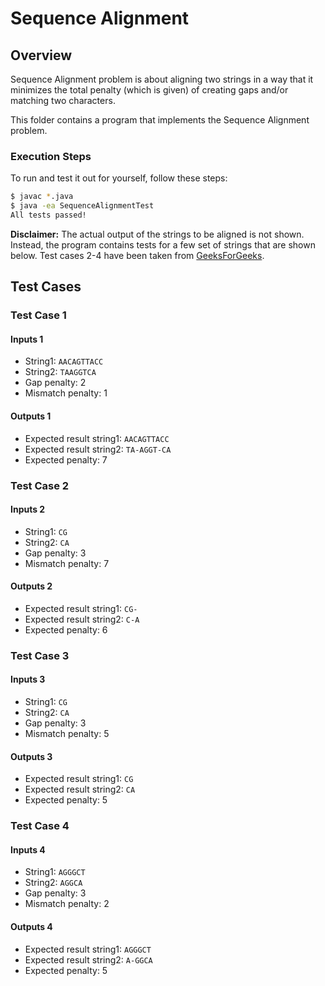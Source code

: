 # Sequence Alignment

## Overview

Sequence Alignment problem is about aligning two strings in a way that it
minimizes the total penalty (which is given) of creating gaps and/or matching
two characters.

This folder contains a program that implements the Sequence Alignment problem.

### Execution Steps

To run and test it out for yourself, follow these steps:

```bash
$ javac *.java
$ java -ea SequenceAlignmentTest
All tests passed!
```

**Disclaimer:** The actual output of the strings to be aligned is not shown.
Instead, the program contains tests for a few set of strings that are shown
below. Test cases 2-4 have been taken from [GeeksForGeeks](https://www.geeksforgeeks.org/sequence-alignment-problem/).

## Test Cases

### Test Case 1

#### Inputs 1

- String1: `AACAGTTACC`
- String2: `TAAGGTCA`
- Gap penalty: 2
- Mismatch penalty: 1

#### Outputs 1

- Expected result string1: `AACAGTTACC`
- Expected result string2: `TA-AGGT-CA`
- Expected penalty: 7

### Test Case 2

#### Inputs 2

- String1: `CG`
- String2: `CA`
- Gap penalty: 3
- Mismatch penalty: 7

#### Outputs 2

- Expected result string1: `CG-`
- Expected result string2: `C-A`
- Expected penalty: 6

### Test Case 3

#### Inputs 3

- String1: `CG`
- String2: `CA`
- Gap penalty: 3
- Mismatch penalty: 5

#### Outputs 3

- Expected result string1: `CG`
- Expected result string2: `CA`
- Expected penalty: 5

### Test Case 4

#### Inputs 4

- String1: `AGGGCT`
- String2: `AGGCA`
- Gap penalty: 3
- Mismatch penalty: 2

#### Outputs 4

- Expected result string1: `AGGGCT`
- Expected result string2: `A-GGCA`
- Expected penalty: 5
